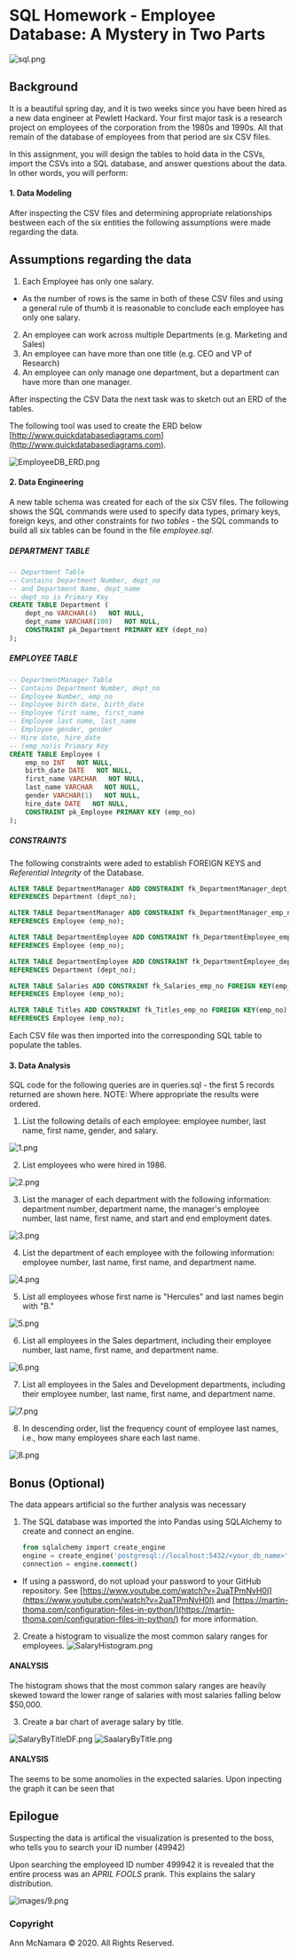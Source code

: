 # SQL Homework - Employee Database: A Mystery in Two Parts

![sql.png](sql.png)

## Background

It is a beautiful spring day, and it is two weeks since you have been hired as a new data engineer at Pewlett Hackard. Your first major task is a research project on employees of the corporation from the 1980s and 1990s. All that remain of the database of employees from that period are six CSV files.

In this assignment, you will design the tables to hold data in the CSVs, import the CSVs into a SQL database, and answer questions about the data. In other words, you will perform:

#### 1. Data Modeling
After inspecting the CSV files and determining appropriate relationships bestween each of the six entities the following assumptions were made regarding the data. 
## Assumptions regarding the data
1. Each Employee has only one salary.
- As the number of rows is the same in both of these CSV files and using a general rule of thumb it is reasonable to conclude each employee has only one salary.
2. An employee can work across multiple Departments (e.g. Marketing and Sales)
3. An employee can have more than one title (e.g. CEO and VP of Research)
4. An employee can only manage one department, but a department can have more than one manager. 


After inspecting the CSV Data the next task was to sketch out an ERD of the tables. 

The following tool was used to create the ERD below [http://www.quickdatabasediagrams.com](http://www.quickdatabasediagrams.com).

![EmployeeDB_ERD.png](EmployeeDB_ERD.png)


#### 2. Data Engineering
A new table schema was created for each of the six CSV files. The following shows the SQL commands were used to specify data types, primary keys, foreign keys, and other constraints for *two tables* - the SQL commands to build all six tables can be found in the file _employee.sql_.


##### DEPARTMENT TABLE
```sql
-- Department Table
-- Contains Department Number, dept_no
-- and Department Name, dept_name
-- dept_no is Primary Key
CREATE TABLE Department (
    dept_no VARCHAR(4)   NOT NULL,
    dept_name VARCHAR(100)   NOT NULL,
    CONSTRAINT pk_Department PRIMARY KEY (dept_no)
);
```

##### EMPLOYEE TABLE
```sql
-- DepartmentManager Table
-- Contains Department Number, dept_no
-- Employee Number, emp_no
-- Employee birth date, birth_date
-- Employee first name, first_name
-- Employee last name, last_name
-- Employee gender, gender
-- Hire date, hire_date
-- (emp_no)is Primary Key
CREATE TABLE Employee (
    emp_no INT   NOT NULL,
    birth_date DATE   NOT NULL,
    first_name VARCHAR   NOT NULL,
    last_name VARCHAR   NOT NULL,
    gender VARCHAR(1)   NOT NULL,
    hire_date DATE   NOT NULL,
    CONSTRAINT pk_Employee PRIMARY KEY (emp_no)
);
```

##### CONSTRAINTS
The following constraints were aded to establish FOREIGN KEYS and _Referential Integrity_ of the Database. 
```sql
ALTER TABLE DepartmentManager ADD CONSTRAINT fk_DepartmentManager_dept_no FOREIGN KEY(dept_no)
REFERENCES Department (dept_no);

ALTER TABLE DepartmentManager ADD CONSTRAINT fk_DepartmentManager_emp_no FOREIGN KEY(emp_no)
REFERENCES Employee (emp_no);

ALTER TABLE DepartmentEmployee ADD CONSTRAINT fk_DepartmentEmployee_emp_no FOREIGN KEY(emp_no)
REFERENCES Employee (emp_no);

ALTER TABLE DepartmentEmployee ADD CONSTRAINT fk_DepartmentEmployee_dept_no FOREIGN KEY(dept_no)
REFERENCES Department (dept_no);

ALTER TABLE Salaries ADD CONSTRAINT fk_Salaries_emp_no FOREIGN KEY(emp_no)
REFERENCES Employee (emp_no);

ALTER TABLE Titles ADD CONSTRAINT fk_Titles_emp_no FOREIGN KEY(emp_no)
REFERENCES Employee (emp_no);
```

Each CSV file was then imported into the corresponding SQL table to populate the tables. 

#### 3. Data Analysis
SQL code for the following queries are in queries.sql  - the first 5 records returned are shown here.  NOTE: Where appropriate the results were ordered. 


1. List the following details of each employee: employee number, last name, first name, gender, and salary.

![1.png](images/1.png)

2. List employees who were hired in 1986.

![2.png](images/2.png)

3. List the manager of each department with the following information: department number, department name, the manager's employee number, last name, first name, and start and end employment dates.

![3.png](images/3.png)

4. List the department of each employee with the following information: employee number, last name, first name, and department name.

![4.png](images/4.png)

5. List all employees whose first name is "Hercules" and last names begin with "B."

![5.png](images/5.png)

6. List all employees in the Sales department, including their employee number, last name, first name, and department name.

![6.png](images/6.png)

7. List all employees in the Sales and Development departments, including their employee number, last name, first name, and department name.

![7.png](images/7.png)

8. In descending order, list the frequency count of employee last names, i.e., how many employees share each last name.

![8.png](images/8.png)

## Bonus (Optional)
The data appears artificial so the further analysis was necessary

1. The SQL database was imported the into Pandas using SQLAlchemy to create and connect an engine. 


   ```sql
   from sqlalchemy import create_engine
   engine = create_engine('postgresql://localhost:5432/<your_db_name>')
   connection = engine.connect()
   ```


* If using a password, do not upload your password to your GitHub repository. See [https://www.youtube.com/watch?v=2uaTPmNvH0I](https://www.youtube.com/watch?v=2uaTPmNvH0I) and [https://martin-thoma.com/configuration-files-in-python/](https://martin-thoma.com/configuration-files-in-python/) for more information.

2. Create a histogram to visualize the most common salary ranges for employees.
![SalaryHistogram.png](images/SalaryHistogram.png)

#### ANALYSIS
The histogram shows that the most common salary ranges are heavily skewed toward the lower range of salaries with most salaries falling below $50,000. 

3. Create a bar chart of average salary by title.

![SalaryByTitleDF.png](SalaryByTitleDF.png)
![SaalaryByTitle.png](images/SalaryByTitle.png)

#### ANALYSIS
The seems to be some anomolies in the expected salaries.  Upon inpecting the graph it can be seen that 


## Epilogue
Suspecting the data is artifical the visualization is presented to the boss, who tells you to search your ID number (49942) 

Upon searching the employeed ID number 499942 it is revealed that the entire process was an *APRIL FOOLS* prank.  This explains the salary distribution. 

![images/9.png](images/9.png)


### Copyright

Ann McNamara © 2020. All Rights Reserved.

